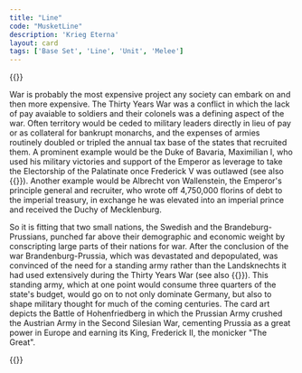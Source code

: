 ```yaml
---
title: "Line"
code: "MusketLine"
description: 'Krieg Eterna'
layout: card
tags: ['Base Set', 'Line', 'Unit', 'Melee']
---
```

{{<card-detail-page title="MusketLine" artwork="Attack of Prussian Infantry by Carl Röchling (1913)" >}}
<p>
War is probably the most expensive project any society can embark on and then more expensive. The Thirty Years War was a conflict in which the lack of pay avaiable to soldiers and their colonels was a defining aspect of the war. Often territory would be ceded to military leaders directly in lieu of pay or as collateral for bankrupt monarchs, and the expenses of armies routinely doubled or tripled the annual tax base of the states that recruited them. A prominent example would be the Duke of Bavaria, Maximilian I, who used his military victories and support of the Emperor as leverage to take the Electorship of the Palatinate once Frederick V was outlawed (see also {{<cardlink name="Winter King" code="winter-king">}}). Another example would be Albrecht von Wallenstein, the Emperor's principle general and recruiter, who wrote off 4,750,000 florins of debt to the imperial treasury, in exchange he was elevated into an imperial prince and received the Duchy of Mecklenburg.
</p>
<p>
So it is fitting that two small nations, the Swedish and the Brandeburg-Prussians, punched far above their demographic and economic weight by conscripting large parts of their nations for war. After the conclusion of the war Brandenburg-Prussia, which was devastated and depopulated, was convinced of the need for a standing army rather than the Landsknechts it had used extensively during the Thirty Years War (see also {{<cardlink name="Pike" code="landsknecht">}}). This standing army, which at one point would consume three quarters of the state's budget, would go on to not only dominate Germany, but also to shape military thought for much of the coming centuries. The card art depicts the Battle of Hohenfriedberg in which the Prussian Army crushed the Austrian Army in the Second Silesian War, cementing Prussia as a great power in Europe and earning its King, Frederick II, the monicker "The Great".
</p>
{{</card-detail-page>}}